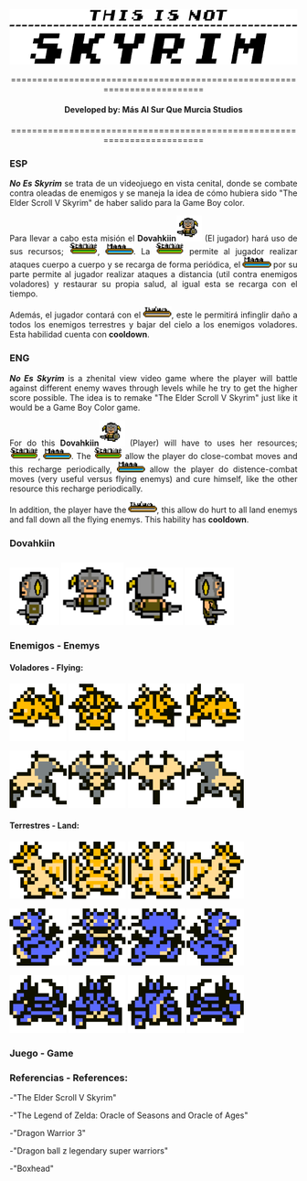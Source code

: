 <img src="/src/images/Titulos-Arte/titulo_Web.png"></img>


<p align="center">=========================================================================</p>
<h4 align="center">Developed by: Más Al Sur Que Murcia Studios</h4>
<p align="center">=========================================================================</p>


<h3>ESP</h3>
<p align="justify"> <i><b>No Es Skyrim</b></i> se trata de un videojuego en vista cenital, donde se combate contra oleadas de enemigos y se maneja la idea de cómo hubiera sido "The Elder Scroll V Skyrim" de haber salido para la Game Boy color.</p>

<p align="justify">Para llevar a cabo esta misión el <b>Dovahkiin</b><img src="/src/images/Dovah/DovahFrente/DovahFrente.gif" windth="45" height="45"></img> (El jugador) hará uso de sus recursos; <img src="/src/images/Interfaz/Stamina/gitstamina.gif"  windth="20" height="20"></img>, <img src="/src/images/Interfaz/Mana/gitmana.gif"  windth="20" height="20"></img>. La <img src="/src/images/Interfaz/Stamina/gitstamina.gif"  windth="20" height="20"></img> permite al jugador realizar ataques cuerpo a cuerpo y se recarga de forma periódica, el <img src="/src/images/Interfaz/Mana/gitmana.gif"  windth="20" height="20"></img> por su parte permite al jugador realizar ataques a distancia (util contra enemigos voladores) y restaurar su propia salud, al igual esta se recarga con el tiempo.</p>

<p align="justify">Además, el jugador contará con el <img src="/src/images/Interfaz/Thu'um/gitthuum.gif"  windth="20" height="20"></img>, este le permitirá infinglir daño a todos los enemigos terrestres y bajar del cielo a los enemigos voladores. Esta habilidad cuenta con <b>cooldown</b>.</p>


<h3>ENG</h3>
<p align="justify"> <i><b>No Es Skyrim</b></i> is a zhenital view video game where the player will battle against different enemy waves through levels while he try to get the higher score possible. The idea is to remake "The Elder Scroll V Skyrim" just like it would be a Game Boy Color game.</p>

<p align="justify">For do this <b>Dovahkiin</b><img src="/src/images/Dovah/DovahFrente/DovahFrente.gif" windth="45" height="45"></img> (Player) will have to uses her resources; <img src="/src/images/Interfaz/Stamina/gitstamina.gif"  windth="20" height="20"></img>, <img src="/src/images/Interfaz/Mana/gitmana.gif"  windth="20" height="20"></img>. The <img src="/src/images/Interfaz/Stamina/gitstamina.gif"  windth="20" height="20"></img> allow the player do close-combat moves and this recharge periodically, <img src="/src/images/Interfaz/Mana/gitmana.gif"  windth="20" height="20"></img> allow the player do distence-combat moves (very useful versus flying enemys) and cure himself, like the other resource this recharge periodically.</p>

<p align="justify">In addition, the player have the <img src="/src/images/Interfaz/Thu'um/gitthuum.gif"  windth="20" height="20"></img>, this allow do hurt to all land enemys and fall down all the flying enemys. This hability has <b>cooldown</b>.</p>

<h3>Dovahkiin<h3>
<img src="/src/images/Dovah/DovahIzq/DovahIzq.gif" windth="100" height="100"></img>
<img src="/src/images/Dovah/DovahFrente/DovahFrente.gif" windth="110" height="110"></img>
<img src="/src/images/Dovah/DovahEspalda/DovahEspalda.gif" windth="100" height="100"></img>
<img src="/src/images/Dovah/DovahDrch/DovahDrch.gif" windth="100" height="100"></img>
<h3>Enemigos - Enemys</h3>

<h4>Voladores - Flying: <h4>
<img src="/src/images/Enemigos/VolAmarilloIquierda.gif" windth="100" height="100"></img>
<img src="/src/images/Enemigos/VolAmarilloFrente.gif" windth="100" height="100"></img>
<img src="/src/images/Enemigos/VolAmarilloEspaldas.gif" windth="100" height="100"></img>
<img src="/src/images/Enemigos/VolAmarilloDerecha.gif" windth="100" height="100"></img>

<img src="/src/images/Enemigos/VolBlancoIzquierda.gif" windth="100" height="100"></img>
<img src="/src/images/Enemigos/VolBlancoFrente.gif" windth="100" height="100"></img>
<img src="/src/images/Enemigos/VolBlancoEspaldas.gif" windth="100" height="100"></img>
<img src="/src/images/Enemigos/VolBlancoDerecha.gif" windth="100" height="100"></img>
<h4>Terrestres - Land: <h4>
<img src="/src/images/Enemigos/TerAmarilloIquierda.gif" windth="100" height="100"></img>
<img src="/src/images/Enemigos/TerAmarilloFrente.gif" windth="100" height="100"></img>
<img src="/src/images/Enemigos/TerAmarilloEspaldas.gif" windth="100" height="100"></img>
<img src="/src/images/Enemigos/TerAmarilloDerecha.gif" windth="100" height="100"></img>

<img src="/src/images/Enemigos/TerAzulIzquierda.gif" windth="100" height="100"></img>
<img src="/src/images/Enemigos/TerAzulFrente.gif" windth="100" height="100"></img>
<img src="/src/images/Enemigos/TerAzulEspaldas.gif" windth="100" height="100"></img>
<img src="/src/images/Enemigos/TerAzulDerecha.gif" windth="100" height="100"></img>

<img src="/src/images/Enemigos/TerAzulIzquierda2.gif" windth="100" height="100"></img>
<img src="/src/images/Enemigos/TerAzulFrente2.gif" windth="100" height="100"></img>
<img src="/src/images/Enemigos/TerAzulEspaldas2.gif" windth="100" height="100"></img>
<img src="/src/images/Enemigos/TerAzulDerecha2.gif" windth="100" height="100"></img>
<h3>Juego - Game</h3>

<h3>Referencias - References: </h3>
<p>-"The Elder Scroll V Skyrim"  </p>
<p>-"The Legend of Zelda: Oracle of Seasons and Oracle of Ages" </p>
<p>-"Dragon Warrior 3" </p>
<p>-"Dragon ball z legendary super warriors"</p>
<p>-"Boxhead"</p>
